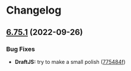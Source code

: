 # Changelog

## [6.75.1](https://github.com/ParabolInc/parabol/compare/parabol-client-v6.75.0...parabol-client-v6.75.1) (2022-09-26)


### Bug Fixes

* **DraftJS:** try to make a small polish ([775484f](https://github.com/ParabolInc/parabol/commit/775484ffce4bae85ce9e536157056d254f5d6505))
